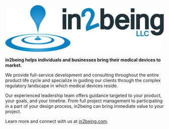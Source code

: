 <img src="https://github.com/in2being/.github/raw/main/in2being-edit.png" width="512">

__in2being helps individuals and businesses bring their medical devices to market.__

We provide full-service development and consulting throughout the entire product life cycle and specialize in guiding our clients through the complex regulatory landscape in which medical devices reside.

Our experienced leadership team offers guidance targeted to your product, your goals, and your timeline. From full project management to participating in a part of your design process, in2being can bring immediate value to your project.

Learn more and connect with us at [in2being.com](https://www.in2being.com/).

